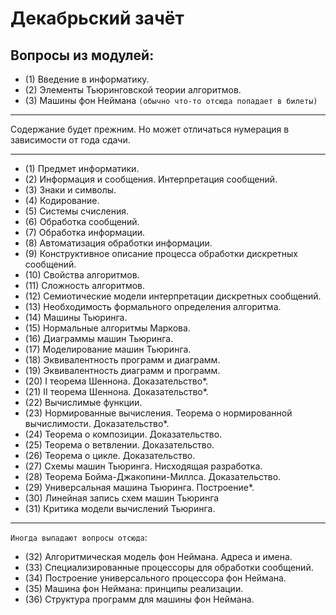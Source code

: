 # Декабрьский зачёт

## Вопросы из модулей:

* (1) Введение в информатику.
* (2) Элементы Тьюринговской теории алгоритмов.
* (3) Машины фон Неймана `(обычно что-то отсюда попадает в билеты)`

***

Содержание будет прежним.
Но может отличаться нумерация в зависимости от года сдачи.

***

* (1) Предмет информатики.
* (2) Информация и сообщения. Интерпретация сообщений.
* (3) Знаки и символы.
* (4) Кодирование.
* (5) Системы счисления.
* (6) Обработка сообщений.
* (7) Обработка информации.
* (8) Автоматизация обработки информации.
* (9) Конструктивное описание процесса обработки дискретных сообщений.
* (10) Свойства алгоритмов.
* (11) Сложность алгоритмов.
* (12) Семиотические модели интерпретации дискретных сообщений.
* (13) Необходимость формального определения алгоритма.
* (14) Машины Тьюринга.
* (15) Нормальные алгоритмы Маркова.
* (16) Диаграммы машин Тьюринга.
* (17) Моделирование машин Тьюринга.
* (18) Эквивалентность программ и диаграмм.
* (19) Эквивалентность диаграмм и программ.
* (20) I теорема Шеннона. Доказательство*.
* (21) II теорема Шеннона. Доказательство*.
* (22) Вычислимые функции.
* (23) Нормированные вычисления. Теорема о нормированной вычислимости. Доказательство*.
* (24) Теорема о композиции. Доказательство.
* (25) Теорема о ветвлении. Доказательство.
* (26) Теорема о цикле. Доказательство.
* (27) Схемы машин Тьюринга. Нисходящая разработка.
* (28) Теорема Бойма-Джакопини-Миллса. Доказательство.
* (29) Универсальная машина Тьюринга. Построение*.
* (30) Линейная запись схем машин Тьюринга
* (31) Критика модели вычислений Тьюринга.

***

`Иногда выпадают вопросы отсюда`:

* (32) Алгоритмическая модель фон Неймана. Адреса и имена.
* (33) Специализированные процессоры для обработки сообщений.
* (34) Построение универсального процессора фон Неймана.
* (35) Машина фон Неймана: принципы реализации.
* (36) Структура программ для машины фон Неймана.
